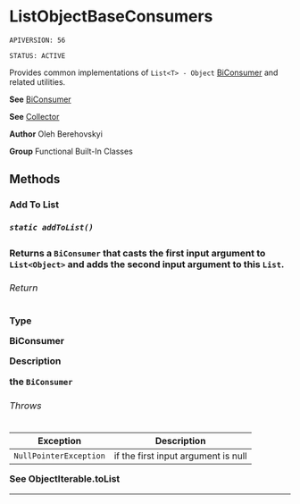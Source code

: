 # ListObjectBaseConsumers

`APIVERSION: 56`

`STATUS: ACTIVE`

Provides common implementations of `List<T> - Object` [BiConsumer](/docs/Functional-Abstract-Classes/BiConsumer.md) and related utilities.


**See** [BiConsumer](/docs/Functional-Abstract-Classes/BiConsumer.md)


**See** [Collector](/docs/Functional-Abstract-Classes/Collector.md)


**Author** Oleh Berehovskyi


**Group** Functional Built-In Classes

## Methods
### Add To List<Object>
##### `static addToList()`

Returns a `BiConsumer` that casts the first input argument to `List<Object>` and adds the second input argument to this `List`.

###### Return

**Type**

BiConsumer

**Description**

the `BiConsumer`

###### Throws
|Exception|Description|
|---|---|
|`NullPointerException`|if the first input argument is null|


**See** ObjectIterable.toList

---
